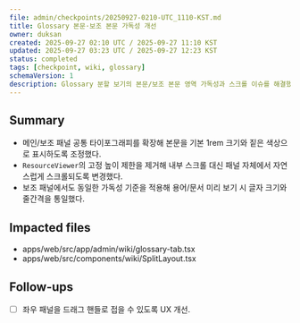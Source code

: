 ```yaml
---
file: admin/checkpoints/20250927-0210-UTC_1110-KST.md
title: Glossary 본문·보조 본문 가독성 개선
owner: duksan
created: 2025-09-27 02:10 UTC / 2025-09-27 11:10 KST
updated: 2025-09-27 03:23 UTC / 2025-09-27 12:23 KST
status: completed
tags: [checkpoint, wiki, glossary]
schemaVersion: 1
description: Glossary 분할 보기의 본문/보조 본문 영역 가독성과 스크롤 이슈를 해결했다.
---
```


## Summary

- 메인/보조 패널 공통 타이포그래피를 확장해 본문을 기본 1rem 크기와 짙은 색상으로 표시하도록 조정했다.
- `ResourceViewer`의 고정 높이 제한을 제거해 내부 스크롤 대신 패널 자체에서 자연스럽게 스크롤되도록 변경했다.
- 보조 패널에서도 동일한 가독성 기준을 적용해 용어/문서 미리 보기 시 글자 크기와 줄간격을 통일했다.

## Impacted files

- apps/web/src/app/admin/wiki/glossary-tab.tsx
- apps/web/src/components/wiki/SplitLayout.tsx

## Follow-ups

- [ ] 좌우 패널을 드래그 핸들로 접을 수 있도록 UX 개선.
